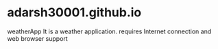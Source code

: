 # adarsh30001.github.io
weatherApp
It is a weather application.
requires Internet connection and web browser support
